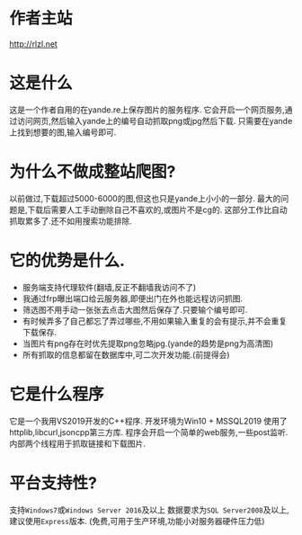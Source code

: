 # 作者主站
http://rlzl.net

# 这是什么
这是一个作者自用的在yande.re上保存图片的服务程序.
它会开启一个网页服务,通过访问网页,然后输入yande上的编号自动抓取png或jpg然后下载.
只需要在yande上找到想要的图,输入编号即可.

# 为什么不做成整站爬图?
以前做过,下载超过5000-6000的图,但这也只是yande上小小的一部分.
最大的问题是,下载后需要人工手动删除自己不喜欢的,或图片不是cg的.
这部分工作比自动抓取累多了.还不如用搜索功能排除.

# 它的优势是什么.
- 服务端支持代理软件(翻墙,反正不翻墙我访问不了)
- 我通过frp曝出端口给云服务器,即便出门在外也能远程访问抓图.
- 筛选图不用手动一张张去点击大图然后保存了.只要输个编号即可.
- 有时候弄多了自己都忘了弄过哪些,不用如果输入重复的会有提示,并不会重复下载保存.
- 当图片有png存在时优先提取png忽略jpg.(yande的趋势是png为高清图)
- 所有抓取的信息都留在数据库中,可二次开发功能.(前提得会)

# 它是什么程序
它是一个我用VS2019开发的C++程序.
开发环境为Win10 + MSSQL2019
使用了httplib,libcurl,jsoncpp第三方库.
程序会开启一个简单的web服务,一些post监听.内部两个线程用于抓取链接和下载图片.

# 平台支持性?
支持`Windows7`或`Windows Server 2016`及以上
数据要求为`SQL Server2008`及以上,建议使用`Express`版本.
(免费,可用于生产环境,功能小对服务器硬件压力低)